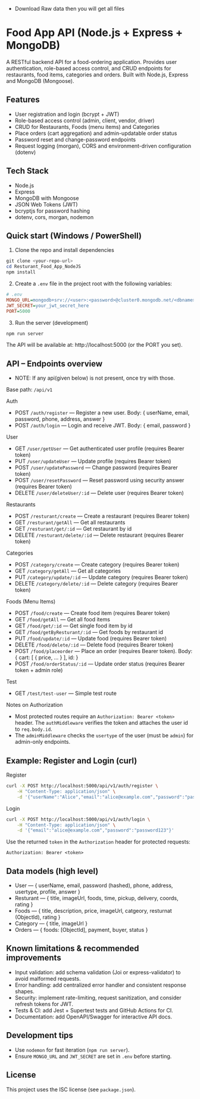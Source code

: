 - Download Raw data then you will get all files
# Food App API (Node.js + Express + MongoDB)

A RESTful backend API for a food-ordering application. Provides user authentication, role-based access control, and CRUD endpoints for restaurants, food items, categories and orders. Built with Node.js, Express and MongoDB (Mongoose).

## Features

- User registration and login (bcrypt + JWT)
- Role-based access control (admin, client, vendor, driver)
- CRUD for Restaurants, Foods (menu items) and Categories
- Place orders (cart aggregation) and admin-updatable order status
- Password reset and change-password endpoints
- Request logging (morgan), CORS and environment-driven configuration (dotenv)

## Tech Stack

- Node.js
- Express
- MongoDB with Mongoose
- JSON Web Tokens (JWT)
- bcryptjs for password hashing
- dotenv, cors, morgan, nodemon

## Quick start (Windows / PowerShell)

1. Clone the repo and install dependencies

```powershell
git clone <your-repo-url>
cd Resturant_Food_App_NodeJS
npm install
```

2. Create a `.env` file in the project root with the following variables:

```ini
# .env
MONGO_URL=mongodb+srv://<user>:<password>@cluster0.mongodb.net/<dbname>?retryWrites=true&w=majority
JWT_SECRET=your_jwt_secret_here
PORT=5000
```

3. Run the server (development)

```powershell
npm run server
```

The API will be available at: http://localhost:5000 (or the PORT you set).

## API – Endpoints overview
- NOTE: If any api(given below) is not present, once try with those. 

Base path: `/api/v1`

Auth
- POST `/auth/register` — Register a new user. Body: { userName, email, password, phone, address, answer }
- POST `/auth/login` — Login and receive JWT. Body: { email, password }

User
- GET `/user/getUser` — Get authenticated user profile (requires Bearer token)
- PUT `/user/updateUser` — Update profile (requires Bearer token)
- POST `/user/updatePassword` — Change password (requires Bearer token)
- POST `/user/resetPassword` — Reset password using security answer (requires Bearer token)
- DELETE `/user/deleteUser/:id` — Delete user (requires Bearer token)

Restaurants
- POST `/resturant/create` — Create a restaurant (requires Bearer token)
- GET `/resturant/getAll` — Get all restaurants
- GET `/resturant/get/:id` — Get restaurant by id
- DELETE `/resturant/delete/:id` — Delete restaurant (requires Bearer token)

Categories
- POST `/category/create` — Create category (requires Bearer token)
- GET `/category/getAll` — Get all categories
- PUT `/category/update/:id` — Update category (requires Bearer token)
- DELETE `/category/delete/:id` — Delete category (requires Bearer token)

Foods (Menu Items)
- POST `/food/create` — Create food item (requires Bearer token)
- GET `/food/getAll` — Get all food items
- GET `/food/get/:id` — Get single food item by id
- GET `/food/getByResturant/:id` — Get foods by restaurant id
- PUT `/food/update/:id` — Update food (requires Bearer token)
- DELETE `/food/delete/:id` — Delete food (requires Bearer token)
- POST `/food/placeorder` — Place an order (requires Bearer token). Body: { cart: [ { price, ... } ], id: <buyerId> }
- POST `/food/orderStatus/:id` — Update order status (requires Bearer token + admin role)

Test
- GET `/test/test-user` — Simple test route

Notes on Authorization
- Most protected routes require an `Authorization: Bearer <token>` header. The `authMiddleware` verifies the token and attaches the user id to `req.body.id`.
- The `adminMiddleware` checks the `usertype` of the user (must be `admin`) for admin-only endpoints.

## Example: Register and Login (curl)

Register

```bash
curl -X POST http://localhost:5000/api/v1/auth/register \
	-H "Content-Type: application/json" \
	-d '{"userName":"Alice","email":"alice@example.com","password":"password123","phone":"1234567890","address":"[\"12 Main St\"]","answer":"pet"}'
```

Login

```bash
curl -X POST http://localhost:5000/api/v1/auth/login \
	-H "Content-Type: application/json" \
	-d '{"email":"alice@example.com","password":"password123"}'
```

Use the returned `token` in the `Authorization` header for protected requests:

```
Authorization: Bearer <token>
```

## Data models (high level)

- User — { userName, email, password (hashed), phone, address, usertype, profile, answer }
- Resturant — { title, imageUrl, foods, time, pickup, delivery, coords, rating }
- Foods — { title, description, price, imageUrl, catgeory, resturnat (ObjectId), rating }
- Category — { title, imageUrl }
- Orders — { foods: [ObjectId], payment, buyer, status }

## Known limitations & recommended improvements

- Input validation: add schema validation (Joi or express-validator) to avoid malformed requests.
- Error handling: add centralized error handler and consistent response shapes.
- Security: implement rate-limiting, request sanitization, and consider refresh tokens for JWT.
- Tests & CI: add Jest + Supertest tests and GitHub Actions for CI.
- Documentation: add OpenAPI/Swagger for interactive API docs.

## Development tips

- Use `nodemon` for fast iteration (`npm run server`).
- Ensure `MONGO_URL` and `JWT_SECRET` are set in `.env` before starting.

## License

This project uses the ISC license (see `package.json`).

